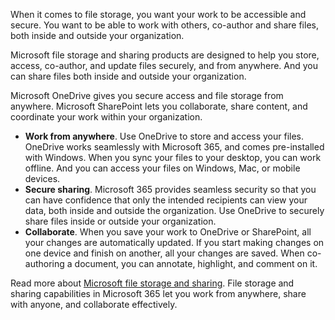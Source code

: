 When it comes to file storage, you want your work to be accessible and secure. You want to be able to work with others, co-author and share files, both inside and outside your organization.

Microsoft file storage and sharing products are designed to help you store, access, co-author, and update files securely, and from anywhere. And you can share files both inside and outside your organization.

Microsoft OneDrive gives you secure access and file storage from anywhere. Microsoft SharePoint lets you collaborate, share content, and coordinate your work within your organization.

- **Work from anywhere**. Use OneDrive to store and access your files. OneDrive works seamlessly with Microsoft 365, and comes pre-installed with Windows. When you sync your files to your desktop, you can work offline. And you can access your files on Windows, Mac, or mobile devices.
- **Secure sharing**. Microsoft 365 provides seamless security so that you can have confidence that only the intended recipients can view your data, both inside and outside the organization. Use OneDrive to securely share files inside or outside your organization.
- **Collaborate**. When you save your work to OneDrive or SharePoint, all your changes are automatically updated. If you start making changes on one device and finish on another, all your changes are saved. When co-authoring a document, you can annotate, highlight, and comment on it.

Read more about [Microsoft file storage and sharing](https://www.microsoft.com/microsoft-365/business/online-file-storage-and-sharing). File storage and sharing capabilities in Microsoft 365 let you work from anywhere, share with anyone, and collaborate effectively.

